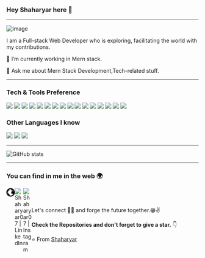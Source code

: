 ### Hey Shaharyar here 👋

---

![image](https://user-images.githubusercontent.com/70062821/153251910-f1620bc0-13a1-40a2-a8ec-0af2306fca71.png)


I am a Full-stack Web Developer who is exploring, facilitating the world with my contributions.
 
 
 
 🌱 I’m currently working in Mern stack.
 
 
 
 
 💬 Ask me about Mern Stack Development,Tech-related stuff.


---


### Tech & Tools Preference

<img src = "https://img.shields.io/badge/-HTML5-E34F26?style=flat&logo=html5&logoColor=white"> <img src = "https://img.shields.io/badge/-CSS3-1572B6?style=flat&logo=css3&logoColor=white">
<img src="https://img.shields.io/badge/-Bootstrap-563D7C?style=flat&logo=bootstrap&logoColor=white">
<img src="https://img.shields.io/badge/-JavaScript-eed718?style=flat&logo=javascript&logoColor=ffffff">
<img src="https://img.shields.io/badge/-Sass-cc6699?style=flat&logo=sass&logoColor=ffffff">
<img src="https://img.shields.io/badge/-React-000000?style=flat&logo=react&logoColor=00c8ff">
<img src="https://img.shields.io/badge/-MongoDB-4DB33D?style=flat&logo=mongodb&logoColor=FFFFFF">
<img src="https://img.shields.io/badge/-SQL-F29111?style=flat&logo=mysql&logoColor=FFFFFF">
<img src="https://img.shields.io/badge/-Express.js-787878?style=flat">
<img src="https://img.shields.io/badge/-Node.js-3C873A?style=flat&logo=Node.js&logoColor=white">
<img src="https://img.shields.io/badge/-Firebase-FFA611?style=flat&logo=firebase&logoColor=FFFFFF">
<img src="https://img.shields.io/badge/-tailwindcss-5A0FC8?style=flat&logo=tailwindcss&logoColor=ffffff">
<img src="http://img.shields.io/badge/-Git-F1502F?style=flat&logo=git&logoColor=FFFFFF">
<img src="http://img.shields.io/badge/-Github-000000?style=flat&logo=github&logoColor=FFFFFF">
<img src="http://img.shields.io/badge/-VS%20Code-007ACC?style=flat&logo=visual%20studio%20code&logoColor=white">
<img src="http://img.shields.io/badge/-Heroku-430098?style=flat&logo=heroku&logoColor=white">


### Other Languages I know
<img src="http://img.shields.io/badge/-Java-F89820?style=flat&logo=java&logoColor=white"> <img src="https://img.shields.io/badge/C++-659ad2?style=flat&logo=c%2B%2B&logoColor=ffffff"> <img src="https://img.shields.io/badge/-Python-black?style=flat&logo=python&logoColor=white"> 

---

![GitHub stats](https://github-readme-stats.vercel.app/api?username=Shaharyar07&show_icons=true&hide_border=true)


---



### You can find in me in the web 🌍
[<img align="left" alt="Shaharyar07" width="22px" src="https://raw.githubusercontent.com/iconic/open-iconic/master/svg/globe.svg" />][website]
[<img align="left" alt="Shaharyar07 | LinkedIn" width="22px" src="https://cdn.jsdelivr.net/npm/simple-icons@v3/icons/linkedin.svg" />][linkedin]
[<img align="left" alt="Shaharyar07 | Instagram" width="22px" src="https://cdn.jsdelivr.net/npm/simple-icons@v3/icons/instagram.svg" />][instagram]

<br/>



<br/>

Let's connect 👨‍💻 and forge the future together.😁✌






**Check the Repositories and don't forget to give a star.** 👇






:star: From [Shaharyar](https://github.com/Shaharyar07)






[website]: https://shaharyar07.github.io/my-portfolio/#/
[instagram]: https://www.instagram.com/chsherryy/
[linkedin]: https://www.linkedin.com/in/shaharyar-tariq-9633ba211/
